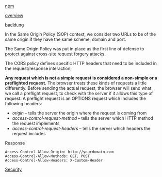 [npm](https://www.npmjs.com/package/cors)

[overview](http://en.wikipedia.org/wiki/Cross-origin_resource_sharing)

[baeldung](https://www.baeldung.com/cs/cors-preflight-requests)

In the Same Origin Policy (SOP) context, we consider two URLs to be of the same origin if they have the same scheme, domain and port.

The Same Origin Policy was put in place as the first line of defense to protect against [cross-site request forgery](https://owasp.org/www-community/attacks/csrf) attacks.

The CORS policy defines specific HTTP headers that need to be included in the request/response interaction;

**Any request which is not a simple request is considered a non-simple or a preflighted request.** The browser treats these kinds of requests a little differently. Before sending the actual request, the browser will send what we call a preflight request, to check with the server if it allows this type of request. A preflight request is an OPTIONS request which includes the following headers:

-   _origin_ – tells the server the origin where the request is coming from
-   _access-control-request-method_ – tells the server which HTTP method the request implements
-   _access-control-request-headers_ – tells the server which headers the request includes

Response

```
Access-Control-Allow-Origin: http://yourdomain.com
Access-Control-Allow-Methods: GET, POST
Access-Control-Allow-Headers: X-Custom-Header
```

[Security](Security)

